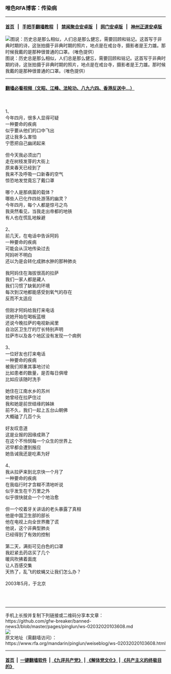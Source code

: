 ### 唯色RFA博客：传染病
------------------------

#### [首页](https://github.com/gfw-breaker/banned-news3/blob/master/README.md) &nbsp;&nbsp;|&nbsp;&nbsp; [手把手翻墙教程](https://github.com/gfw-breaker/guides/wiki) &nbsp;&nbsp;|&nbsp;&nbsp; [禁闻聚合安卓版](https://github.com/gfw-breaker/bn-android) &nbsp;&nbsp;|&nbsp;&nbsp; [网门安卓版](https://github.com/oGate2/oGate) &nbsp;&nbsp;|&nbsp;&nbsp; [神州正道安卓版](https://github.com/SzzdOgate/update) 



<div id="headerimg">
 <img alt="图说：历史总是那么相似，人们总是那么健忘，需要回顾和铭记。这首写于非典时期的诗，这张拍摄于非典时期的照片，地点是在戒台寺，摄影者是王力雄。那时候我戴的是那种很普通的口罩。（唯色提供）" src="https://www.rfa.org/mandarin/pinglun/weiseblog/ws-02032020103608.html/WechatIMG892.jpeg/@@images/170b993e-f4f1-423e-a3cd-755753fc981d.jpeg" title="图说：历史总是那么相似，人们总是那么健忘，需要回顾和铭记。这首写于非典时期的诗，这张拍摄于非典时期的照片，地点是在戒台寺，摄影者是王力雄。那时候我戴的是那种很普通的口罩。（唯色提供）"/>
 <div id="headerimgcontents">
  <div id="headerimgcaption">
   <span>
    图说：历史总是那么相似，人们总是那么健忘，需要回顾和铭记。这首写于非典时期的诗，这张拍摄于非典时期的照片，地点是在戒台寺，摄影者是王力雄。那时候我戴的是那种很普通的口罩。（唯色提供）
   </span>
   <!-- zoomattribute -->
  </div>
  <!-- headerimgcaption -->
 </div>
 <!-- headerimagecontents -->
</div>

<hr/>


#### [翻墙必看视频（文昭、江峰、法轮功、八九六四、香港反送中...）](http://167.172.214.107/home.html)

<div id="storytext">
 <div>
  <div class="slot_header">
  </div>
 </div>
 <p>
  <br/>
  <br/>
  1、
  <br/>
  今年四月，很多人显得可疑
  <br/>
  一种要命的疾病
  <br/>
  似乎要从他们的口中飞出
  <br/>
  这让我多么害怕
  <br/>
  宁愿把自己幽闭起来
  <br/>
  <br/>
  但今天我必须出门
  <br/>
  走在树枝发芽的大街上
  <br/>
  原来春天已经到了
  <br/>
  我来不及呼吸一口新春的空气
  <br/>
  惊恐地发觉竟忘了戴口罩
  <br/>
  <br/>
  哪个人是那病菌的载体？
  <br/>
  哪些人已化作四处游荡的幽灵？
  <br/>
  今年四月，每个人都是惊弓之鸟
  <br/>
  我突然看见，当我走出帝都的地铁
  <br/>
  有人也在慌乱地躲避
  <br/>
  <br/>
  2、
  <br/>
  前几天，在电话中告诉阿妈
  <br/>
  一种要命的疾病
  <br/>
  可能会从汉地传染过去
  <br/>
  阿妈听不明白
  <br/>
  还以为是会转化成肺水肿的那种肺炎
  <br/>
  <br/>
  我阿妈住在海拔很高的拉萨
  <br/>
  我们一家人都是藏人
  <br/>
  我们习惯了缺氧的环境
  <br/>
  每次到汉地都能感受到氧气的存在
  <br/>
  反而不太适应
  <br/>
  <br/>
  但刚才阿妈给我打来电话
  <br/>
  说她开始在喝板蓝根
  <br/>
  还说今晚拉萨的电视新闻里
  <br/>
  自治区卫生厅的厅长特别声明
  <br/>
  拉萨市以及各个地区没有发现一个病例
  <br/>
  <br/>
  3、
  <br/>
  一位好友也打来电话
  <br/>
  一种要命的疾病
  <br/>
  被我们郑重其事地讨论
  <br/>
  比如患者的数量，是否每日俱增
  <br/>
  比如应该随时洗手
  <br/>
  <br/>
  她住在江南水乡的苏州
  <br/>
  她曾经在拉萨住过
  <br/>
  我和她是前世结缘的姊妹
  <br/>
  前不久，我们一起上五台山朝佛
  <br/>
  大概磕了几百个头
  <br/>
  <br/>
  好友叹息道
  <br/>
  这是业报的因缘成熟了
  <br/>
  在这个不怜悯每一个众生的世界上
  <br/>
  迟早都会遭到报应
  <br/>
  她告诫我还是吃素为好
  <br/>
  <br/>
  4、
  <br/>
  我从拉萨来到北京快一个月了
  <br/>
  一种要命的疾病
  <br/>
  在我临行时才含糊不清地听说
  <br/>
  似乎发生在千万里之外
  <br/>
  似乎很快就会一个个地治愈
  <br/>
  <br/>
  但一个咬着牙关讲话的老头暴露了真相
  <br/>
  他是中国卫生部的部长
  <br/>
  他在电视上向全世界撒了谎
  <br/>
  他说，这个非典型肺炎
  <br/>
  已经得到了有效的控制
  <br/>
  <br/>
  第二天，满街可见白色的口罩
  <br/>
  我赶紧去药店买了几个
  <br/>
  暖风吹拂着面庞
  <br/>
  让人百感交集
  <br/>
  天热了，乱飞的蚊蝇又让我们怎么办？
  <br/>
  <br/>
  2003年5月，于北京
  <br/>
  <br/>
  <br/>
  <br/>
 </p>
</div>

<hr/>
手机上长按并复制下列链接或二维码分享本文章：<br/>
https://github.com/gfw-breaker/banned-news3/blob/master/pages/pinglun/ws-02032020103608.md <br/>
<a href='https://github.com/gfw-breaker/banned-news3/blob/master/pages/pinglun/ws-02032020103608.md'><img src='https://github.com/gfw-breaker/banned-news3/blob/master/pages/pinglun/ws-02032020103608.md.png'/></a> <br/>
原文地址（需翻墙访问）：https://www.rfa.org/mandarin/pinglun/weiseblog/ws-02032020103608.html


------------------------
#### [首页](https://github.com/gfw-breaker/banned-news3/blob/master/README.md) &nbsp;|&nbsp; [一键翻墙软件](https://github.com/gfw-breaker/nogfw/blob/master/README.md) &nbsp;| [《九评共产党》](https://github.com/gfw-breaker/9ping.md/blob/master/README.md#九评之一评共产党是什么) | [《解体党文化》](https://github.com/gfw-breaker/jtdwh.md/blob/master/README.md) | [《共产主义的终极目的》](https://github.com/gfw-breaker/gczydzjmd.md/blob/master/README.md)


<img src='http://gfw-breaker.win/banned-news3/pages/pinglun/ws-02032020103608.md' width='0px' height='0px'/>